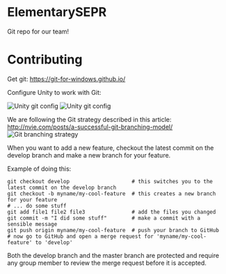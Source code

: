 # ElementarySEPR
Git repo for our team!

# Contributing
Get git: https://git-for-windows.github.io/

Configure Unity to work with Git:

![Unity git config](https://dl.dropboxusercontent.com/u/80523064/unity_git_config1.PNG)
![Unity git config](https://dl.dropboxusercontent.com/u/80523064/unity_git_config2.PNG)

We are following the Git strategy described in this article: http://nvie.com/posts/a-successful-git-branching-model/
![Git branching strategy](http://nvie.com/img/git-model@2x.png)

When you want to add a new feature, checkout the latest commit on the develop branch and make a new branch for your feature.

Example of doing this:

    git checkout develop                    # this switches you to the latest commit on the develop branch
    git checkout -b myname/my-cool-feature  # this creates a new branch for your feature
    # ... do some stuff
    git add file1 file2 file3               # add the files you changed
    git commit -m "I did some stuff"        # make a commit with a sensible message
    git push origin myname/my-cool-feature  # push your branch to GitHub
    # now go to GitHub and open a merge request for 'myname/my-cool-feature' to 'develop'
    
Both the develop branch and the master branch are protected and require any group member to review the merge request before it is accepted.

